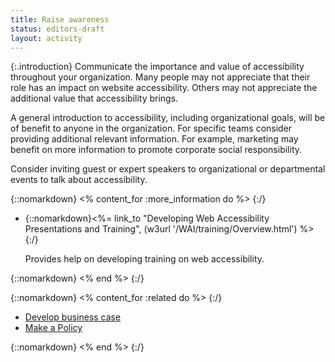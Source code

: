 ```yaml
---
title: Raise awareness
status: editors-draft
layout: activity
---
```


{:.introduction}
Communicate the importance and value of accessibility throughout your organization. Many people may not appreciate that their role has an impact on website accessibility. Others may not appreciate the additional value that accessibility brings.

A general introduction to accessibility, including organizational goals, will be of benefit to anyone in the organization. For specific teams consider providing additional relevant information. For example, marketing may benefit on more information to promote corporate social responsibility.

Consider inviting guest or expert speakers to organizational or departmental events to talk about accessibility.

{::nomarkdown}
<% content_for :more_information do %>
{:/}

* {::nomarkdown}<%= link_to "Developing Web Accessibility Presentations and Training", (w3url '/WAI/training/Overview.html') %>{:/}

  Provides help on developing training on web accessibility.
  
{::nomarkdown}
<% end %>
{:/}

{::nomarkdown}
<% content_for :related do %>
{:/}

* [Develop business case](develop_business_case.html)
* [Make a Policy](../plan/make_a_policy.html)

{::nomarkdown}
<% end %>
{:/}
